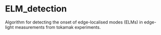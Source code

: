 # ELM_detection
Algorithm for detecting the onset of edge-localised modes (ELMs) in edge-light measurements from tokamak experiments.
